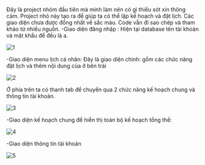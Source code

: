 Đây là project nhóm đầu tiên mà mình làm nên có gì thiếu sót xin thông cảm. 
Project nhỏ này tạo ra để giúp ta có thể lập kế hoạch và đặt lịch. 
Các giao diện chưa được đồng nhất về sắc màu. Code vẫn đi sao chép và tham khảo từ nhiều nguồn.
-Giao diện đăng nhập : 
Hiện tại database tên tài khoản và mật khẩu để đều là a.

![1](https://github.com/Monkey-D-Luc/calendar-project/assets/133494882/bbb3a8e6-7b79-490c-b2a8-cf7053924fe6)

-Giao diện menu lịch cá nhân:
Đây là giao diện chính: gồm các chức năng đặt lịch và thêm nội dung của ở bên trái 

![2](https://github.com/Monkey-D-Luc/calendar-project/assets/133494882/a13915fe-bcea-4b05-b243-f22fde695311)

Ở phía trên ta có thanh tab để chuyển qua 2 chức năng kế hoạch chung và thông tin tài khoản.

![3](https://github.com/Monkey-D-Luc/calendar-project/assets/133494882/b2caa993-828f-4468-aec4-a731957bd651)
 
-Giao diện kế hoạch chung để hiển thị toàn bộ kế hoạch tổng thể: 

![4](https://github.com/Monkey-D-Luc/calendar-project/assets/133494882/c5efdc89-0288-44fb-8ed5-04c4890c33ef)

-Giao diện thông tin tài khoản

![5](https://github.com/Monkey-D-Luc/calendar-project/assets/133494882/d057b9e5-4d2c-41a4-86bc-9dfd8f72edad)


